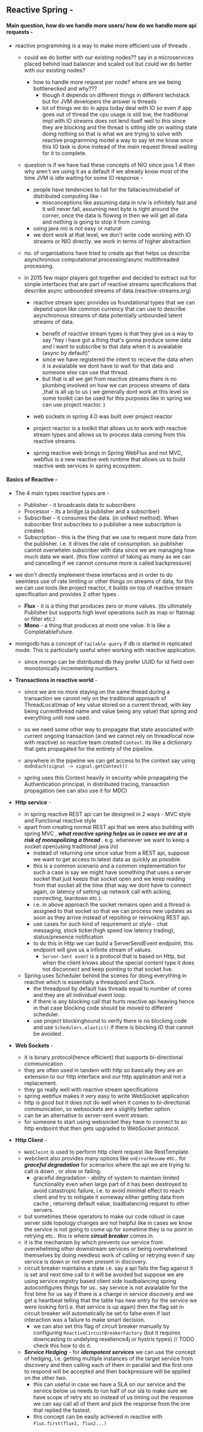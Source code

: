 ## Reactive Spring - 

#### Main question, how do we handle more users/ how do we handle more api requests - 
  - reactive programming is a way to make more efficient use of threads .
	
	* could we do better with our existing nodes?? say in a microservices placed behind load balancer and scaled out but could we do better with our existing nodes?
		* how to handle more request per node? where are we being bottlenecked and why???
			* though it depends on different things in different techstack but for JVM developers the answer is threads
			* lot of things we do in apps today deal with IO so even if app goes out of thread the cpu usage is still low, the traditional impl with IO streams does not lend itself well
			to this since they are blocking and the thread is sitting idle on waiting state doing nothing so that is what we are trying to solve with reactive programming model
			a way to say let me know once this IO task is done instead of the main request thread waiting for it to complete.
	
	* question is if we have had these concepts of NIO since java 1.4 then why aren't we using it as a default if we already know most of the time JVM is idle waiting for some IO response - 
		* people have tendencies to fall for the fallacies/misbelief of distributed computing like - 
			- misconceptions like assuming data in n/w is infinitely fast and it will never fail, assuming next byte is right around the corner, once the data is flowing in then we will get all data and nothing is going to stop it from coming.
		* using java nio is not easy or natural
		* we dont work at that level, we don't write code working with IO streams or NIO directly. we work in terms of higher abstraction
	
	* no. of organisations have tried to create api that helps us describe asynchronous computational processing/async multithreaded processing.
	* in 2015 few major players got together and decided to extract out for simple interfaces that are part of reactive streams specifications that describe
	async unbounded streams of data.(reactive-streams.org)
		* reactive stream spec provides us foundational types that we can depend upon like common currency that can use to describe asynchronous streams of data
		potentially unbounded latent streams of data.
			* benefit of reactive stream types is that they give us a way to say "hey i have got a thing that's gonna produce some data and i want to subscribe to
			that data when it is avaialable (async by default)"
			* since we have registered the intent to recieve the data when it is avaialable we dont have to wait for that data and someone else can use that thread.
			* but that is all we get from reactive streams there is no plumbing involved on how we can process streams of data ,that is all up to us ( we generally
			dont work at this level so some toolkit can be used for this purposes like in spring we can use project reactor. )
		
		* web sockets in spring 4.0 was built over project reactor
		* project reactor is a toolkit that allows us to work with reactive stream types and allows us to process data coming from this reactive streams.
		* spring reactive web brings in Spring WebFlux and not MVC, webflux is a new reactive web runtime that allows us to build reactive web services in spring ecosystem.
		
#### Basics of Reactive -  
  * The 4 main types reactive types are - 
    - Publisher - it broadcasts data to subscribers 
    - Processor - its a bridge.(a publisher and a subscriber)
    - Subscriber - it consumes the data. (in onNext method). When subscriber first subscribes to a publisher a new subscription is created. 
    - Subscription - this is the thing that we use to request more data from the publisher. i.e. it drives the rate of consumption. so publisher cannot overwhelm 
    subscriber with data since we are managing how much data we want. (this flow control of taking as many as we can and cancelling if we cannot consume more is called backpressure)
    
  * we don't directly implement these interfaces and in order to do seemless use of rate limiting or other things on streams of data, for this we can use tools like project reactor,
  it builds on top of reactive stream specification and provides 2 other types .
    * **Flux** - it is a thing that produces zero or more values. (its ultimately Publisher but supports high level operations such 
    as map or flatmap or filter etc.)
    * **Mono** - a thing that produces at most one value. It is like a CompletableFuture.
    
  * mongodb has a concept of `tailable query` if db is started in replicated mode. This is particularly useful when working with reactive application.
    *  since mongo can be distributed db they prefer UUID for id field over monotonically incrementing numbers.
    
    
  * **Transactions in reactive world** - 
    * since we are no more staying on the same thread during a transaction we cannot rely on the traditional approach of 
    ThreadLocal(map of key value stored on a current thread, with key being currentthread name and value being any value) that spring and everything until now used.
    
    * so we need some other way to propagate that state associated with  current ongoing transaction (and we cannot rely on threadlocal now with reactive)
    so reactive team created `Context`. its like a dictionary that gets propagated for the entirety of the pipeline.
    *  anywhere in the pipeline we can get access to the context say using `doOnEach(signal -> signal.getContext()`
    * spring uses this Context heavily in security while propagating the Authentication principal, in distributed tracing,
    transaction propagation (we can also use it for MDC)
    
  * **Http service** -
    * in spring reactive REST api can be designed in 2 ways - MVC style and Functional reactive style 
    * apart from creating normal REST api that we were also building with spring MVC , ***what reactive spring helps us in cases we 
    are at a risk of monopolizing a thread*** . e.g. whereever we want to keep a socket open(using traditional java i/o)
      * instead of returning one since value from a REST api, suppose we want to get access to latest data as quickly as possible.
      * this is a common scenario and a common implementation for such a case is say we might have something that uses a server socket that just keeps that socket open
      and we keep reading from that socket all the time (that way we dont have to connect again, or latency of setting up network call with acking, connecting, teardown etc.).
      * i.e. in above approach the socket remains open and a thread is assigned to that socket so that we can process new updates as soon as they arrive instead of repolling or reinvoking REST api.
      *  use cases for such kind of requirement or style - chat messaging, stock ticker(high speed low latency trading), status/presence notification
      * to do this in Http we can build a ServerSendEvent endpoint, this endpoint will give us a infinite stream of values.
        * `Server-Sent event` is a protocol that is based on Http, but when the client knows about the special content type it does not disconnect and keep pointing to that socket live.
    * Spring uses Scheduler behind the scenes for doing everything in reactive which is essentially a threadpool and Clock.
      * the threadpool by default has threads equal to number of cores and they are all individual event loop.
      * if there is any blocking call that hurts reactive api heaving hence in that case blocking code should be moved to different scheduler.
      * use project blockinghound to verify there is no blocking code and use `Schedulers.elastic()` if there is blocking IO that cannot be avoided .
      
  * **Web Sockets** - 
    * it is binary protocol(hence efficient) that supports bi-directional communication .
    * they are often used in tandem with http so basically they are an extension to our http interface and our http application and not a replacement.
    * they go really well with reactive stream specifications
    * spring webflux makes it very easy to write WebSocket application
    * http is good but it does not do well when it comes to bi-directional communication, so websockets are a slightly better option.
    * can be an alternative to server-sent event stream.
    * for someone to start using websocket they have to connect to an http endpoint that then gets upgraded to WebSocket protocol.
    
    
  * **Http Client** - 
    * `WebCleint` is used to perform http client request like RestTemplate.
    * webclient also provides many options like `onErrorResume` etc.. for ***graceful degradation*** for scenarios where the api we are trying to call 
    is down , or slow or failing.
      * graceful degradation - ability of system to maintain limited functionality even when large part of it has been destroyed to avoid catastropic failure, 
      i.e. to avoid minimal effect to reach client and try to mitigate it someway either getting data from cache , returning default value, loadbalancing request to other servers.
    * but sometimes these operators to make our code robust in case server side topology changes are not helpful like in cases we know the service 
    is not going to come up for sometime they is no point in retrying etc.. this is where ***circuit breaker*** comes in.
    * it is the mechanism by which prevents our service from overwhelming other downstream services or being overwhelmed themselves by doing 
    needless work of calling or retrying even if say service is down or not even present in discovery.
    * circuit breaker maintains a state i.e. say a api fails the flag against it is set and next time call to it will be avoided but suppose we 
    are using service registry based client side loadbalancing spring autoconfigures things for us.. say service is not avaialable for the first time
     for us say if there is a change in service discovery and we get a heartbeat telling that the table has new entry for the service we were looking for(i.e. that 
    service is up again) then the flag set in circuit breaker will automatically be set to false even if last interaction was a failure to make smart decision.
      * we can also set this flag of circuit breaker manually by configuring  `ReactiveCircuitBreakerFactory` (but it requires downcasting to 
      undelying reselience4j or hystrix types) // TODO check this how to do it.
    * ***Service Hedging*** - for ***idempotent services*** we can use the concept of hedging, i.e. getting multiple instances of the target service
    from discovery and then calling each of them in parallel and the first one to respond will be accepted and then backpressure will be applied on the other two.
      * this can useful in case we have a SLA on our service and the service below us needs to run half of our sla to make sure we have scope of retry etc so instead
      of us timing out the response we can say call all of them and pick the response from the one that replied the fastest.
      * this concept can be easily achieved in reactive with `Flux.first(flux1, flux2...)`
      
           
